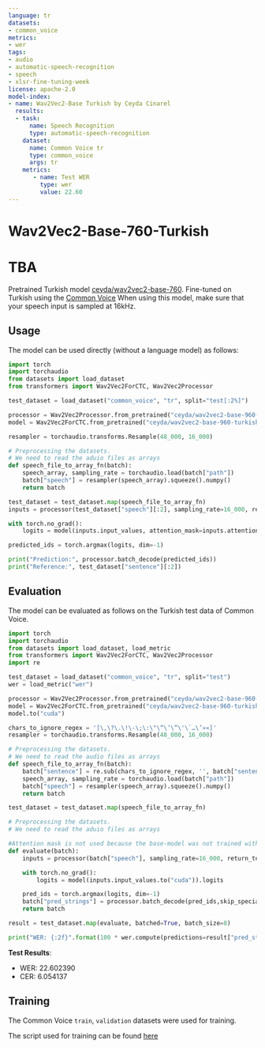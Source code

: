 ```yaml
---
language: tr
datasets:
- common_voice
metrics:
- wer
tags:
- audio
- automatic-speech-recognition
- speech
- xlsr-fine-tuning-week
license: apache-2.0
model-index:
- name: Wav2Vec2-Base Turkish by Ceyda Cinarel
  results:
  - task: 
      name: Speech Recognition
      type: automatic-speech-recognition
    dataset:
      name: Common Voice tr
      type: common_voice
      args: tr 
    metrics:
       - name: Test WER
         type: wer
         value: 22.60
---
```


# Wav2Vec2-Base-760-Turkish

# TBA
Pretrained Turkish model [ceyda/wav2vec2-base-760](https://huggingface.co/ceyda/wav2vec2-base-760). Fine-tuned on Turkish using the [Common Voice](https://huggingface.co/datasets/common_voice)
When using this model, make sure that your speech input is sampled at 16kHz.

## Usage

The model can be used directly (without a language model) as follows:

```python
import torch
import torchaudio
from datasets import load_dataset
from transformers import Wav2Vec2ForCTC, Wav2Vec2Processor

test_dataset = load_dataset("common_voice", "tr", split="test[:2%]") 

processor = Wav2Vec2Processor.from_pretrained("ceyda/wav2vec2-base-960-turkish")
model = Wav2Vec2ForCTC.from_pretrained("ceyda/wav2vec2-base-960-turkish")

resampler = torchaudio.transforms.Resample(48_000, 16_000)

# Preprocessing the datasets.
# We need to read the aduio files as arrays
def speech_file_to_array_fn(batch):
    speech_array, sampling_rate = torchaudio.load(batch["path"])
    batch["speech"] = resampler(speech_array).squeeze().numpy()
    return batch

test_dataset = test_dataset.map(speech_file_to_array_fn)
inputs = processor(test_dataset["speech"][:2], sampling_rate=16_000, return_tensors="pt", padding=True)

with torch.no_grad():
    logits = model(inputs.input_values, attention_mask=inputs.attention_mask).logits

predicted_ids = torch.argmax(logits, dim=-1)

print("Prediction:", processor.batch_decode(predicted_ids))
print("Reference:", test_dataset["sentence"][:2])
```


## Evaluation

The model can be evaluated as follows on the Turkish test data of Common Voice.

```python
import torch
import torchaudio
from datasets import load_dataset, load_metric
from transformers import Wav2Vec2ForCTC, Wav2Vec2Processor
import re

test_dataset = load_dataset("common_voice", "tr", split="test")
wer = load_metric("wer")

processor = Wav2Vec2Processor.from_pretrained("ceyda/wav2vec2-base-960-turkish")
model = Wav2Vec2ForCTC.from_pretrained("ceyda/wav2vec2-base-960-turkish")
model.to("cuda")

chars_to_ignore_regex = '[\,\?\.\!\-\;\:\"\“\‘\”\'\`…\’»«]'
resampler = torchaudio.transforms.Resample(48_000, 16_000)

# Preprocessing the datasets.
# We need to read the audio files as arrays
def speech_file_to_array_fn(batch):
    batch["sentence"] = re.sub(chars_to_ignore_regex, '', batch["sentence"]).lower()
    speech_array, sampling_rate = torchaudio.load(batch["path"])
    batch["speech"] = resampler(speech_array).squeeze().numpy()
    return batch

test_dataset = test_dataset.map(speech_file_to_array_fn)

# Preprocessing the datasets.
# We need to read the aduio files as arrays

#Attention mask is not used because the base-model was not trained with it. reference: https://github.com/huggingface/transformers/blob/403d530eec105c0e229fc2b754afdf77a4439def/src/transformers/models/wav2vec2/tokenization_wav2vec2.py#L305
def evaluate(batch):
    inputs = processor(batch["speech"], sampling_rate=16_000, return_tensors="pt", padding=True)

    with torch.no_grad():
        logits = model(inputs.input_values.to("cuda")).logits

    pred_ids = torch.argmax(logits, dim=-1)
    batch["pred_strings"] = processor.batch_decode(pred_ids,skip_special_tokens=True)
    return batch

result = test_dataset.map(evaluate, batched=True, batch_size=8)

print("WER: {:2f}".format(100 * wer.compute(predictions=result["pred_strings"], references=result["sentence"])))
```

**Test Results**: 
- WER: 22.602390
- CER: 6.054137


## Training

The Common Voice `train`, `validation` datasets were used for training.

The script used for training can be found [here](https://github.com/cceyda/wav2vec2)